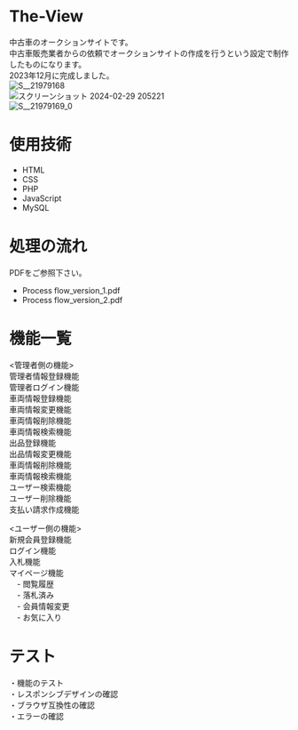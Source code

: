 # The-View
中古車のオークションサイトです。<br >
中古車販売業者からの依頼でオークションサイトの作成を行うという設定で制作したものになります。<br >
2023年12月に完成しました。　　<br >
![S__21979168](https://github.com/yamamori-h-git/randamagic_0829/assets/106938057/fa63c0cf-3fd5-4a06-8377-150a51a90715) <br >
![スクリーンショット 2024-02-29 205221](https://github.com/yamamori-h-git/randamagic_0829/assets/106938057/b00ac3dc-2673-4667-8012-a0dd17ad3f51) <br >
![S__21979169_0](https://github.com/yamamori-h-git/randamagic_0829/assets/106938057/963d0cf9-07b3-44b5-aa0b-defb2e6b9c2e) <br >


# 使用技術
- HTML
- CSS
- PHP
- JavaScript
- MySQL

# 処理の流れ
PDFをご参照下さい。<br >
- Process flow_version_1.pdf  <br >
- Process flow_version_2.pdf  <br >

# 機能一覧
<管理者側の機能> <br >
管理者情報登録機能 <br >
管理者ログイン機能 <br >
車両情報登録機能 <br >
車両情報変更機能 <br >
車両情報削除機能 <br >
車両情報検索機能 <br >
出品登録機能 <br >
出品情報変更機能 <br >
車両情報削除機能 <br >
車両情報検索機能 <br >
ユーザー検索機能 <br >
ユーザー削除機能 <br >
支払い請求作成機能 <br >

<ユーザー側の機能> <br >
新規会員登録機能 <br >
ログイン機能 <br >
入札機能 <br >
マイページ機能 <br >
　- 閲覧履歴 <br >
　- 落札済み <br >
　- 会員情報変更 <br >
　- お気に入り <br >


# テスト
・機能のテスト <br >
・レスポンシブデザインの確認 <br >
・ブラウザ互換性の確認 <br >
・エラーの確認 <br >
